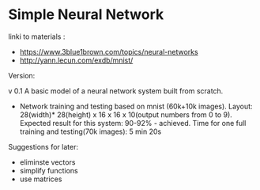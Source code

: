 # Simple Neural Network

linki  to materials : 
- https://www.3blue1brown.com/topics/neural-networks
- http://yann.lecun.com/exdb/mnist/

Version:

  v 0.1
 A basic model of a neural network system built from scratch.
- Network training and testing based on mnist (60k+10k images). Layout: 28(width)* 28(height) x 16 x 16 x 10(output numbers from 0 to 9). Expected result for this system: 90-92% - achieved. Time for one full training and testing(70k images): 5 min 20s

 Suggestions for later:
- eliminste vectors
- simplify functions
- use matrices
